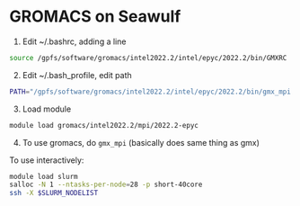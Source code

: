 # GROMACS on Seawulf
1. Edit ~/.bashrc, adding a line 
```bash
source /gpfs/software/gromacs/intel2022.2/intel/epyc/2022.2/bin/GMXRC
```
2. Edit ~/.bash_profile, edit path 
```bash
PATH="/gpfs/software/gromacs/intel2022.2/intel/epyc/2022.2/bin/gmx_mpi:$PATH"
```
3. Load module
```bash
module load gromacs/intel2022.2/mpi/2022.2-epyc
```
 4. To use gromacs, do `gmx_mpi` (basically does same thing as gmx)

To use interactively:

```bash
module load slurm
salloc -N 1 --ntasks-per-node=28 -p short-40core
ssh -X $SLURM_NODELIST
```